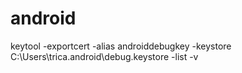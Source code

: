 # android

keytool -exportcert -alias androiddebugkey -keystore C:\Users\trica\.android\debug.keystore -list -v
